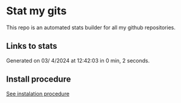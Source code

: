 # Stat my gits

This repo is an automated stats builder for all my github repositories.

## Links to stats


Generated on 03/ 4/2024 at 12:42:03 in 0 min, 2 seconds.

## Install procedure

[See instalation procedure](./src/install.md)
